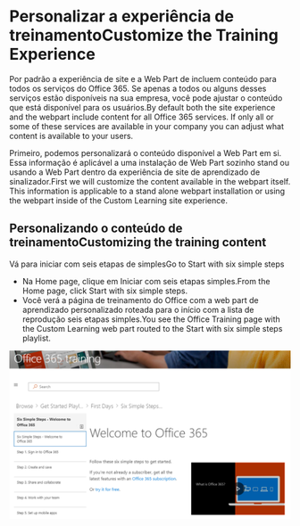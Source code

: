 # <a name="customize-the-training-experience"></a><span data-ttu-id="1a075-101">Personalizar a experiência de treinamento</span><span class="sxs-lookup"><span data-stu-id="1a075-101">Customize the Training Experience</span></span>

<span data-ttu-id="1a075-p101">Por padrão a experiência de site e a Web Part de incluem conteúdo para todos os serviços do Office 365.  Se apenas a todos ou alguns desses serviços estão disponíveis na sua empresa, você pode ajustar o conteúdo que está disponível para os usuários.</span><span class="sxs-lookup"><span data-stu-id="1a075-p101">By default both the site experience and the webpart include content for all Office 365 services.  If only all or some of these services are available in your company you can adjust what content is available to your users.</span></span>  

<span data-ttu-id="1a075-p102">Primeiro, podemos personalizará o conteúdo disponível a Web Part em si.  Essa informação é aplicável a uma instalação de Web Part sozinho stand ou usando a Web Part dentro da experiência de site de aprendizado de sinalizador.</span><span class="sxs-lookup"><span data-stu-id="1a075-p102">First we will customize the content available in the webpart itself.  This information is applicable to a stand alone webpart installation or using the webpart inside of the Custom Learning site experience.</span></span> 

## <a name="customizing-the-training-content"></a><span data-ttu-id="1a075-106">Personalizando o conteúdo de treinamento</span><span class="sxs-lookup"><span data-stu-id="1a075-106">Customizing the training content</span></span>


<span data-ttu-id="1a075-107">Vá para iniciar com seis etapas de simples</span><span class="sxs-lookup"><span data-stu-id="1a075-107">Go to Start with six simple steps</span></span>
- <span data-ttu-id="1a075-108">Na Home page, clique em Iniciar com seis etapas simples.</span><span class="sxs-lookup"><span data-stu-id="1a075-108">From the Home page, click Start with six simple steps.</span></span> 
- <span data-ttu-id="1a075-109">Você verá a página de treinamento do Office com a web part de aprendizado personalizado roteada para o início com a lista de reprodução seis etapas simples.</span><span class="sxs-lookup"><span data-stu-id="1a075-109">You see the Office Training page with the Custom Learning web part routed to the Start with six simple steps playlist.</span></span>  

![Lista de reprodução de seis etapas](media/clo365sixsteps.png)
